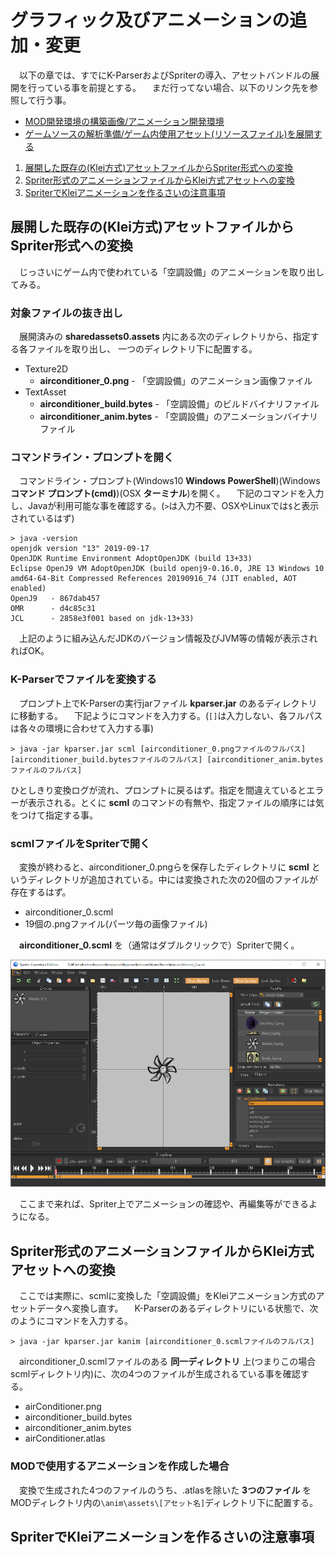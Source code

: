 # グラフィック及びアニメーションの追加・変更

　以下の章では、すでにK-ParserおよびSpriterの導入、アセットバンドルの展開を行っている事を前提とする。
　まだ行ってない場合、以下のリンク先を参照して行う事。

- [MOD開発環境の構築画像/アニメーション開発環境](configure_mod_dev_env.md#graphics-environment)
- [ゲームソースの解析準備/ゲーム内使用アセット(リソースファイル)を展開する](analysing_game_sources.md#unpack_assets)


1. [展開した既存の(Klei方式)アセットファイルからSpriter形式への変換](#convert_kanim_to_scml)
1. [Spriter形式のアニメーションファイルからKlei方式アセットへの変換](#convert_scml_to_kanim)
1. [SpriterでKleiアニメーションを作るさいの注意事項](#caution_about_kanim)


<a name="convert_kanim_to_scml"></a>
## 展開した既存の(Klei方式)アセットファイルからSpriter形式への変換

　じっさいにゲーム内で使われている「空調設備」のアニメーションを取り出してみる。

### 対象ファイルの抜き出し

　展開済みの **sharedassets0.assets** 内にある次のディレクトリから、指定する各ファイルを取り出し、 一つのディレクトリ下に配置する。

- Texture2D
  - **airconditioner_0.png** - 「空調設備」のアニメーション画像ファイル
- TextAsset
  - **airconditioner_build.bytes** - 「空調設備」のビルドバイナリファイル
  - **airconditioner_anim.bytes** - 「空調設備」のアニメーションバイナリファイル


### コマンドライン・プロンプトを開く

　コマンドライン・プロンプト(Windows10 **Windows PowerShell**)(Windows **コマンド プロンプト(cmd)**)(OSX **ターミナル**)を開く。
　下記のコマンドを入力し、Javaが利用可能な事を確認する。(`>`は入力不要、OSXやLinuxでは`$`と表示されているはず)

```
> java -version
openjdk version "13" 2019-09-17
OpenJDK Runtime Environment AdoptOpenJDK (build 13+33)
Eclipse OpenJ9 VM AdoptOpenJDK (build openj9-0.16.0, JRE 13 Windows 10 amd64-64-Bit Compressed References 20190916_74 (JIT enabled, AOT enabled)
OpenJ9   - 867dab457
OMR      - d4c85c31
JCL      - 2858e3f001 based on jdk-13+33)
```

　上記のように組み込んだJDKのバージョン情報及びJVM等の情報が表示されればOK。


### K-Parserでファイルを変換する

　プロンプト上でK-Parserの実行jarファイル **kparser.jar** のあるディレクトリに移動する。
　下記ようにコマンドを入力する。(`[]`は入力しない、各フルパスは各々の環境に合わせて入力する事)

```
> java -jar kparser.jar scml [airconditioner_0.pngファイルのフルパス] [airconditioner_build.bytesファイルのフルパス] [airconditioner_anim.bytesファイルのフルパス]
```

 ひとしきり変換ログが流れ、プロンプトに戻るはず。指定を間違えているとエラーが表示される。とくに **scml** のコマンドの有無や、指定ファイルの順序には気をつけて指定する事。

### scmlファイルをSpriterで開く

　変換が終わると、airconditioner_0.pngらを保存したディレクトリに **scml** というディレクトリが追加されている。中には変換された次の20個のファイルが存在するはず。

- airconditioner_0.scml
- 19個の.pngファイル(パーツ毎の画像ファイル)

　**airconditioner_0.scml** を（通常はダブルクリックで）Spriterで開く。

![Spriter 画面](pics/coag_spriter1.png)

　ここまで来れば、Spriter上でアニメーションの確認や、再編集等ができるようになる。


<a name="convert_scml_to_kanim"></a>
## Spriter形式のアニメーションファイルからKlei方式アセットへの変換

　ここでは実際に、scmlに変換した「空調設備」をKleiアニメーション方式のアセットデータへ変換し直す。
　K-Parserのあるディレクトリにいる状態で、次のようにコマンドを入力する。

```
> java -jar kparser.jar kanim [airconditioner_0.scmlファイルのフルパス]
```

　airconditioner_0.scmlファイルのある **同一ディレクトリ** 上(つまりこの場合scmlディレクトリ内)に、次の4つのファイルが生成されるている事を確認する。

- airConditioner.png
- airconditioner_build.bytes
- airconditioner_anim.bytes
- airConditioner.atlas

### MODで使用するアニメーションを作成した場合

　変換で生成された4つのファイルのうち、.atlasを除いた **3つのファイル** をMODディレクトリ内の`\anim\assets\[アセット名]`ディレクトリ下に配置する。


<a name="caution_about_kanim"></a>
## SpriterでKleiアニメーションを作るさいの注意事項
